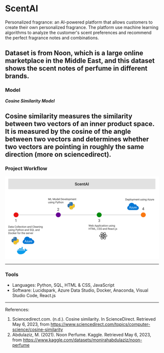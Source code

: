 # ScentAI
Personalized fragrance: an AI-powered platform that allows customers to create their own personalized fragrance. The platform use machine learning algorithms to analyze the customer's scent preferences and recommend the perfect fragrance notes and combinations.

Dataset is from Noon, which is a large online marketplace in the Middle East, and this dataset shows the scent notes of perfume in different brands.
-----
### Model

***Cosine Similarity Model***

Cosine similarity measures the similarity between two vectors of an inner product space. It is measured by the cosine of the angle between two vectors and determines whether two vectors are pointing in roughly the same direction (more on sciencedirect).
-----

### Project Workflow
<img src="./images/ScentAI.png" alt="ScentAI" width="800"/>


-----
### Tools 
 - Languages: Python, SQL, HTML & CSS, JavaScript
 - Software: Lucidspark, Azure Data Studio, Docker, Anaconda, Visual Studio Code, React.js

-----
References:

1. Sciencedirect.com. (n.d.). Cosine similarity. In ScienceDirect. Retrieved May 6, 2023, from https://www.sciencedirect.com/topics/computer-science/cosine-similarity
2. Abdulaziz, M. (2021). Noon Perfume. Kaggle. Retrieved May 6, 2023, from https://www.kaggle.com/datasets/monirahabdulaziz/noon-perfume

